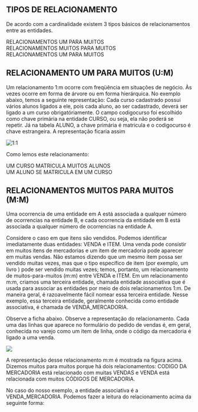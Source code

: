 <h2><strong>TIPOS DE RELACIONAMENTO</strong></h2>

<p>De acordo com a cardinalidade existem 3 tipos básicos de relacionamentos entre as entidades.</p>


RELACIONAMENTOS UM PARA MUITOS<br>
RELACIONAMENTOS MUITOS PARA MUITOS<br>
RELACIONAMENTOS UM PARA MUITOS<br>


<h2>RELACIONAMENTO UM PARA MUITOS (U:M)</h2>

<p>
  Um relacionamento 1:m ocorre com freqüência em situações de negócio. Às vezes ocorre em forma de árvore ou em forma hierárquica. 
  No exemplo abaixo, temos a seguinte representação: Cada curso cadastrado possui vários alunos ligados a ele, pois cada aluno, ao ser cadastrado, 
  deverá ser ligado a um curso obrigatóriamente. O campo codigocurso foi escolhido como chave primária na entidade CURSO, ou seja, ela não poderá se repetir. Já na tabela ALUNO, a chave primária é matricula e o codigocurso é chave estrangeira. A representação ficaria assim
</p>

<img align=center src="https://sites.google.com/site/uniplibancodedados1/aulas/aula-7---tipos-de-relacionamento/aula_7_relacionamento.bmp?attredirects=0" alt="1:1">

Como lemos este relacionamento:<br>

UM CURSO MATRICULA MUITOS ALUNOS<br>
UM ALUNO SE MATRICULA EM UM CURSO<br>

<h2>RELACIONAMENTOS MUITOS PARA MUITOS (M:M)</h2>

<p>Uma ocorrencia de uma entidade em A está associada a qualquer número de ocorrencias na entidade B, e cada ocorrencia da entidade em B está associada a qualquer número de ocorrencias na entidade A.</p>

<p>
  Considere o caso em que itens são vendidos. Podemos identificar imediatamente duas entidades: VENDA e ITEM. Uma venda pode consistir em muitos itens de mercadorias e um item de mercadoria pode aparecer em muitas vendas. Não estamos dizendo que um mesmo item possa ser vendido muitas vezes, mas que o tipo específico de item (por exemplo, um livro ) pode ser vendido muitas vezes; temos, portanto, um relacionamento de muitos-para-muitos (m:m) entre VENDA e ITEM. Em um relacionamento m:m, criamos uma terceira entidade, chamada entidade associativa que é usada para associar as entidades por meio de dois relacionamentos 1:m. De maneira geral, é razoavelmente fácil nomear essa terceira entidade. Nesse exemplo, essa terceira entidade, geralmente conhecida como entidade associativa, é chamada de VENDA_MERCADORIA.
</p>

<p>Observe a ficha abaixo. Observe a representação do relacionamento. Cada uma das linhas que aparece no formulário do pedido de vendas é, em geral, conhecida no varejo como um item de linha, onde o código da mercadoria é ligado a uma venda.</p>

<img align=center src="https://sites.google.com/site/uniplibancodedados1/aulas/aula-7---tipos-de-relacionamento/aula_7_relacionamento2.bmp?attredirects=0">

<p>
A representação desse relacionamento m:m é mostrada na figura acima. Dizemos muitos para muitos porque há dois relacionamentos: CODIGO DA MERCADORIA está relacionado com muitas VENDAS e VENDA está relacionada com muitos CÓDIGOS DE MERCADORIA.
</p>

<p>
  No caso do nosso exemplo, a entidade associativa é a VENDA_MERCADORIA. Podemos fazer a leitura do relacionamento acima da seguinte forma:
</p>

